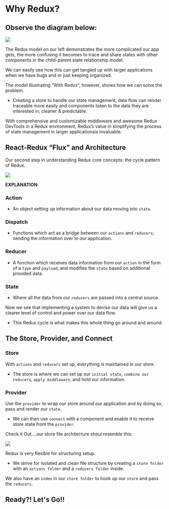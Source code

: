 # Why Redux?
## Observe the diagram below:

![](https://github.com/DigitalCraftsStudents/hyb-fl-11-2020-cohort/blob/main/lectures/week-20/day-3/why%20redux.png)

The Redux model on our left demonstrates the more complicated our app gets, the more confusing it becomes to trace and share states with other components in the child-parent state relationship model.

We can easily see how this can get tangled up with larger applications when we have bugs and or just keeping organized.

The model illustrating “With Redux”, however, shows how we can solve the problem. 
- Creating a store to handle our state management, data flow can render traceable more easily and components listen to the data they are interested in; cleaner & predictable. 

With comprehensive and customizable middleware and awesome Redux DevTools in a Redux environment, Redux’s value in simplifying the process of state management in larger applicationsis invaluable.

## React-Redux “Flux” and Architecture

Our second step in understanding Redux core concepts: the cycle pattern of Redux.

![](https://github.com/DigitalCraftsStudents/hyb-fl-11-2020-cohort/blob/main/lectures/week-20/day-3/redux%20image.png)

**EXPLANATION**:

### Action
- An object setting up information about our data moving into ```state```.

### Dispatch
- Functions which act as a bridge between our ```actions``` and ```reducers```; sending the information over to our application.

### Reducer
- A function which receives data information from our ```action``` in the form of a ```type``` and ```payload```, and modifies the ```state``` based on additional provided data.

### State
- Where all the data from our ```reducers``` are passed into a central source.

Now we see that implementing a system to devise our data will give us a clearer level of control and power over our data flow. 
- This Redux cycle is what makes this whole thing go around and around. 

## The Store, Provider, and Connect

### Store

With ```actions``` and ```reducers``` set up, everything is maintained in our store. 
- The store is where we can set up our ```initial state```, ```combine our reducers```, ```apply middleware```, and hold our information.

### Provider

Use the ```provider``` to wrap our store around our application and by doing so, pass and render our ```state```. 
- We can then use ```connect``` with a component and enable it to receive store state from the ```provider```.

Check it Out....our store file architecture shoul resemble this:

![](https://github.com/DigitalCraftsStudents/hyb-fl-11-2020-cohort/blob/main/lectures/week-20/day-3/file%20architecture.png)

Redux is very flexible for structuring setup. 
- We strive for isolated and clean file structure by creating a ```store folder``` with an ```actions folder``` and a ```reducers folder``` inside.

We also have an ```index``` in our ```store folder``` to hook up our ```store``` and pass the ```reducers```.

## Ready?! Let's Go!!
